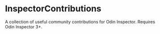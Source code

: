 # InspectorContributions
A collection of useful community contributions for Odin Inspector. Requires Odin Inspector 3+.
